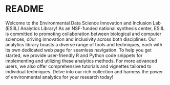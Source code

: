 README
================

Welcome to the Environmental Data Science Innovation and Inclusion Lab
(ESIIL) Analytics Library! As an NSF-funded national synthesis center,
ESIIL is committed to promoting collaboration between biological and
computer sciences, driving innovation and inclusivity across both
disciplines. Our analytics library boasts a diverse range of tools and
techniques, each with its own dedicated web page for seamless
navigation. To help you get started, we provide user-friendly R and
Python code snippets for implementing and utilizing these analytics
methods. For more advanced users, we also offer comprehensive tutorials
and vignettes tailored to individual techniques. Delve into our rich
collection and harness the power of environmental analytics for your
research today!

